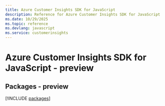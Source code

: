 ```yaml
---
title: Azure Customer Insights SDK for JavaScript
description: Reference for Azure Customer Insights SDK for JavaScript
ms.date: 10/29/2025
ms.topic: reference
ms.devlang: javascript
ms.service: customerinsights
---
```

# Azure Customer Insights SDK for JavaScript - preview
## Packages - preview
[!INCLUDE [packages](customer-insights-index.md)]